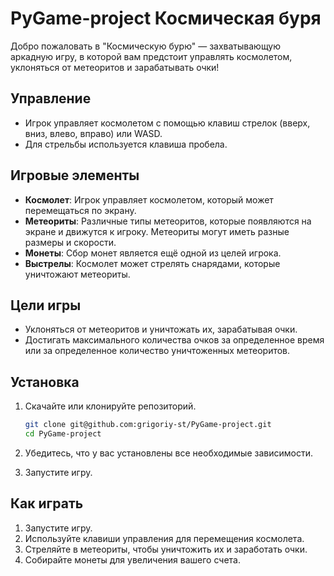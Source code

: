 # PyGame-project Космическая буря

Добро пожаловать в "Космическую бурю" — захватывающую аркадную игру, в которой вам предстоит управлять космолетом, уклоняться от метеоритов и зарабатывать очки!


## Управление

- Игрок управляет космолетом с помощью клавиш стрелок (вверх, вниз, влево, вправо) или WASD.
- Для стрельбы используется клавиша пробела.


## Игровые элементы

- **Космолет**: Игрок управляет космолетом, который может перемещаться по экрану.
- **Метеориты**: Различные типы метеоритов, которые появляются на экране и движутся к игроку. Метеориты могут иметь разные размеры и скорости.
- **Монеты**: Сбор монет является ещё одной из целей игрока.
- **Выстрелы**: Космолет может стрелять снарядами, которые уничтожают метеориты.


## Цели игры

- Уклоняться от метеоритов и уничтожать их, зарабатывая очки.
- Достигать максимального количества очков за определенное время или за определенное количество уничтоженных метеоритов.


## Установка

1. Скачайте или клонируйте репозиторий.
   ```bash
   git clone git@github.com:grigoriy-st/PyGame-project.git
   cd PyGame-project
   ```
2. Убедитесь, что у вас установлены все необходимые зависимости.

3. Запустите игру.


## Как играть

1. Запустите игру.
2. Используйте клавиши управления для перемещения космолета.
3. Стреляйте в метеориты, чтобы уничтожить их и заработать очки.
4. Собирайте монеты для увеличения вашего счета.
